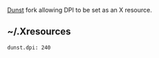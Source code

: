 [Dunst](https://github.com/dunst-project/dunst) fork allowing DPI to be set as
an X resource.

## ~/.Xresources

    dunst.dpi: 240
